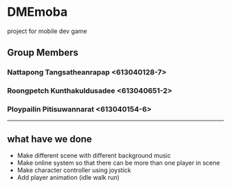 # DMEmoba
project for mobile dev game
## Group Members
### Nattapong Tangsatheanrapap <613040128-7>  
### Roongpetch Kunthakuldusadee <613040651-2>
### Ploypailin Pitisuwannarat <613040154-6>

****************************************************
## what have we done
- Make different scene with different background music
- Make online system so that there can be more than one player in scene
- Make character controller using joystick
- Add player animation (idle walk run)
